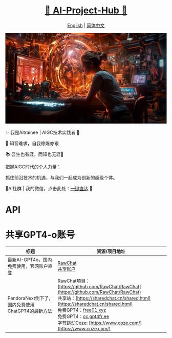 <h1 align="center">
  <a href="https://github.com/Ai-trainee/AI-Project-Hub">🌟 AI-Project-Hub 🌟</a>
</h1>

<p align="center">
  <a href="README.md">English</a> |
  <a href="docs/languages/README_cn.md">简体中文</a>
</p>

![Design 2.png](doc/1.jpg)


✨ 我是Aitrainee | AIGC技术实践者 🚀 

🎵 知音难求，自我修炼亦艰

📚 吾生也有涯，而知也无涯🌌

把握AIGC时代的个人力量：

抓住前沿技术的机遇，与我们一起成为创新的超级个体。 

🎉AI社群 | 我的微信，点击此处：<a href="https://mlink.cc/aitrainee">一键直达</a> 🚀



# API
 
# 共享GPT4-o账号
| **标题**                                                                                    | **资源/项目地址**                                                                                                                                                                                                                                                                                                           |
|-------------------------------------------------------------------------------------------|-----------------------------------------------------------------------------------------------------------------------------------------------------------------------------------------------------------------------------------------------------------------------------------------------------------------------
| 最新AI-GPT4o，国内免费使用，官网账户直登                                                         | [RawChat](https://chat.rawchat.cc/) <br>  [共享账户](doc/共享账号/1.md)                                                                                                                                                                                                                                                       |
| PandoraNext倒下了，国内免费使用ChatGPT4的最新方法                                                | RawChat项目：[https://github.com/RawChat/RawChat](https://github.com/RawChat/RawChat)<br>共享站：[https://sharedchat.cn/shared.html](https://sharedchat.cn/shared.html)<br>免费GPT4：[free01.xyz](http://free01.xyz)<br>免费GPT4：[cc.gpt4fr.ee](https://cc.gpt4fr.ee)<br>字节跳动Coze: [https://www.coze.com/](https://www.coze.com/) |
